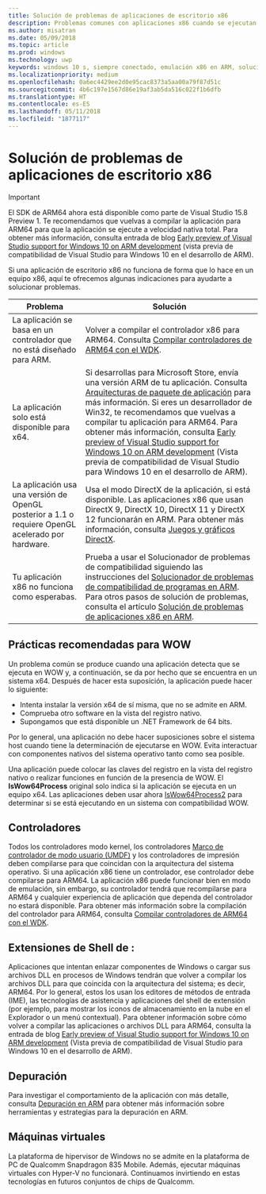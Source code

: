 ```yaml
---
title: Solución de problemas de aplicaciones de escritorio x86
description: Problemas comunes con aplicaciones x86 cuando se ejecutan en ARM y cómo solucionarlos.
ms.author: misatran
ms.date: 05/09/2018
ms.topic: article
ms.prod: windows
ms.technology: uwp
keywords: windows 10 s, siempre conectado, emulación x86 en ARM, solución de problemas
ms.localizationpriority: medium
ms.openlocfilehash: 0a6ec4429ee2d0e95cac8373a5aa00a79f87d51c
ms.sourcegitcommit: 4b6c197e1567d86e19af3ab5da516c022f1b6dfb
ms.translationtype: HT
ms.contentlocale: es-ES
ms.lasthandoff: 05/11/2018
ms.locfileid: "1877117"
---
```

# <a name="troubleshooting-x86-desktop-apps"></a>Solución de problemas de aplicaciones de escritorio x86
>[!IMPORTANT]
> El SDK de ARM64 ahora está disponible como parte de Visual Studio 15.8 Preview 1. Te recomendamos que vuelvas a compilar la aplicación para ARM64 para que la aplicación se ejecute a velocidad nativa total. Para obtener más información, consulta entrada de blog [Early preview of Visual Studio support for Windows 10 on ARM development](https://blogs.windows.com/buildingapps/2018/05/08/visual-studio-support-for-windows-10-on-arm-development/) (vista previa de compatibilidad de Visual Studio para Windows 10 en el desarrollo de ARM).

Si una aplicación de escritorio x86 no funciona de forma que lo hace en un equipo x86, aquí te ofrecemos algunas indicaciones para ayudarte a solucionar problemas.

|Problema|Solución|
|-----|--------|
| La aplicación se basa en un controlador que no está diseñado para ARM. | Volver a compilar el controlador x86 para ARM64. Consulta [Compilar controladores de ARM64 con el WDK](https://docs.microsoft.com/en-us/windows-hardware/drivers/develop/building-arm64-drivers). |
| La aplicación solo está disponible para x64. | Si desarrollas para Microsoft Store, envía una versión ARM de tu aplicación. Consulta [Arquitecturas de paquete de aplicación](../packaging/device-architecture.md) para más información. Si eres un desarrollador de Win32, te recomendamos que vuelvas a compilar tu aplicación para ARM64. Para obtener más información, consulta [Early preview of Visual Studio support for Windows 10 on ARM development](https://blogs.windows.com/buildingapps/2018/05/08/visual-studio-support-for-windows-10-on-arm-development/) (Vista previa de compatibilidad de Visual Studio para Windows 10 en el desarrollo de ARM). |
| La aplicación usa una versión de OpenGL posterior a 1.1 o requiere OpenGL acelerado por hardware. | Usa el modo DirectX de la aplicación, si está disponible. Las aplicaciones x86 que usan DirectX 9, DirectX 10, DirectX 11 y DirectX 12 funcionarán en ARM. Para obtener más información, consulta [Juegos y gráficos DirectX](https://msdn.microsoft.com/en-us/library/windows/desktop/ee663274(v=vs.85).aspx). |
| Tu aplicación x86 no funciona como esperabas. | Prueba a usar el Solucionador de problemas de compatibilidad siguiendo las instrucciones del [Solucionador de problemas de compatibilidad de programas en ARM](apps-on-arm-program-compat-troubleshooter.md). Para otros pasos de solución de problemas, consulta el artículo [Solución de problemas de aplicaciones x86 en ARM](apps-on-arm-troubleshooting-x86.md). |

## <a name="best-practices-for-wow"></a>Prácticas recomendadas para WOW
Un problema común se produce cuando una aplicación detecta que se ejecuta en WOW y, a continuación, se da por hecho que se encuentra en un sistema x64. Después de hacer esta suposición, la aplicación puede hacer lo siguiente:

- Intenta instalar la versión x64 de sí misma, que no se admite en ARM.
- Comprueba otro software en la vista del registro nativo.
- Supongamos que está disponible un .NET Framework de 64 bits.

Por lo general, una aplicación no debe hacer suposiciones sobre el sistema host cuando tiene la determinación de ejecutarse en WOW. Evita interactuar con componentes nativos del sistema operativo tanto como sea posible.

Una aplicación puede colocar las claves del registro en la vista del registro nativo o realizar funciones en función de la presencia de WOW. El **IsWow64Process** original solo indica si la aplicación se ejecuta en un equipo x64. Las aplicaciones deben usar ahora [IsWow64Process2](https://msdn.microsoft.com/en-us/library/windows/desktop/mt804318(v=vs.85).aspx) para determinar si se está ejecutando en un sistema con compatibilidad WOW. 

## <a name="drivers"></a>Controladores 
Todos los controladores modo kernel, los controladores [Marco de controlador de modo usuario (UMDF)](https://docs.microsoft.com/windows-hardware/drivers/wdf/overview-of-the-umdf) y los controladores de impresión deben compilarse para que coincidan con la arquitectura del sistema operativo. Si una aplicación x86 tiene un controlador, ese controlador debe compilarse para ARM64. La aplicación x86 puede funcionar bien en modo de emulación, sin embargo, su controlador tendrá que recompilarse para ARM64 y cualquier experiencia de aplicación que dependa del controlador no estará disponible. Para obtener más información sobre la compilación del controlador para ARM64, consulta [Compilar controladores de ARM64 con el WDK](https://docs.microsoft.com/windows-hardware/drivers/develop/building-arm64-drivers).

## <a name="shell-extensions"></a>Extensiones de Shell de : 
Aplicaciones que intentan enlazar componentes de Windows o cargar sus archivos DLL en procesos de Windows tendrán que volver a compilar los archivos DLL para que coincida con la arquitectura del sistema; es decir, ARM64. Por lo general, estos los usan los editores de métodos de entrada (IME), las tecnologías de asistencia y aplicaciones del shell de extensión (por ejemplo, para mostrar los iconos de almacenamiento en la nube en el Explorador o un menú contextual). Para obtener información sobre cómo volver a compilar las aplicaciones o archivos DLL para ARM64, consulta la entrada de blog [Early preview of Visual Studio support for Windows 10 on ARM development](https://blogs.windows.com/buildingapps/2018/05/08/visual-studio-support-for-windows-10-on-arm-development/) (Vista previa de compatibilidad de Visual Studio para Windows 10 en el desarrollo de ARM). 

## <a name="debugging"></a>Depuración
Para investigar el comportamiento de la aplicación con más detalle, consulta [Depuración en ARM](https://docs.microsoft.com/en-us/windows-hardware/drivers/debugger/debugging-arm64) para obtener más información sobre herramientas y estrategias para la depuración en ARM.

## <a name="virtual-machines"></a>Máquinas virtuales
La plataforma de hipervisor de Windows no se admite en la plataforma de PC de Qualcomm Snapdragon 835 Mobile. Además, ejecutar máquinas virtuales con Hyper-V no funcionará. Continuamos invirtiendo en estas tecnologías en futuros conjuntos de chips de Qualcomm. 